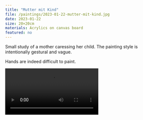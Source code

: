 ```yaml
---
title: "Mutter mit Kind"
file: /paintings/2023-01-22-mutter-mit-kind.jpg
date: 2023-01-22
size: 20×20cm
materials: Acrylics on canvas board
featured: no
---
```


Small study of a mother caressing her child. The painting style is intentionally gestural and vague.

Hands are indeed difficult to paint.

![Work-in-progress animation](/paintings/2023-01-22-mutter-mit-kind.mp4)